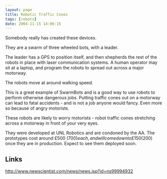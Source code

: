 ```yaml
---
layout: page
title: Robotic Traffic Cones
tags: [robots]
date: 2004-11-15 14:06:15
---
```

Somebody really has created these devices.

They are a swarm of three wheeled bots, with a leader.

The leader has a GPS to position itself, and then shepherds the rest of the robots in place with laser communication systems. A human operator may sit at a laptop, and program the robots to spread out across a major motorway.

The robots move at around walking speed.

This is a great example of SwarmBots and is a good way to use robots to perform otherwise dangerous jobs. Putting traffic cones out on a motorway can lead to fatal accidents - and is not a job anyone would fancy. Even more so because of angry motorists.

These robots are likely to worry motorists - robot traffic cones stretching across a motorway in front of your very eyes.

They were developed at UNL Robotics and are condoned by the AA. The prototypes cost around £500 ($700) each, and will come down to £150 ($200) once they are in production. Expect to see them deployed soon.

## Links

<http://www.newscientist.com/news/news.jsp?id=ns99994932>
